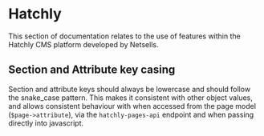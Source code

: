 # Hatchly

This section of documentation relates to the use of features within the Hatchly CMS platform developed by Netsells.

## Section and Attribute key casing

Section and attribute keys should always be lowercase and should follow the snake_case pattern. This makes it consistent with other object values, and allows consistent behaviour with when accessed from the page model (`$page->attribute`), via the `hatchly-pages-api` endpoint and when passing directly into javascript. 
